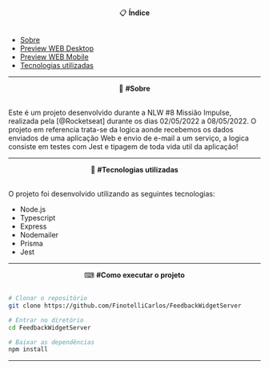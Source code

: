 <br>

<div align="center">
  📋 <strong>Índice</strong>
</div>
<br>

- [Sobre](#-Sobre)
- [Preview WEB Desktop](#-Preview-WEB-Desktop)
- [Preview WEB Mobile](#-Preview-WEB-Mobile)
- [Tecnologias utilizadas](#-Tecnologias-utilizadas)

---

<div align="center">
  📖 <strong>#Sobre</strong>
</div>
<br>

Este é um projeto desenvolvido durante a NLW #8 Missião Impulse, realizada pela [@Rocketseat] durante os dias 02/05/2022 a 08/05/2022.
O projeto em referencia trata-se da logica aonde recebemos os dados enviados de uma aplicação Web e envio de e-mail a um serviço, a logica consiste em testes com Jest e tipagem de toda vida util da aplicação!

---

<div align="center">
  🚀 <strong>#Tecnologias utilizadas</strong>
</div>
<br>

O projeto foi desenvolvido utilizando as seguintes tecnologias:

- Node.js
- Typescript
- Express
- Nodemailer
- Prisma
- Jest

---

<div align="center">
  ⌨ <strong>#Como executar o projeto</strong>
</div>
<br>

```bash
# Clonar o repositório
git clone https://github.com/FinotelliCarlos/FeedbackWidgetServer

# Entrar no diretório
cd FeedbackWidgetServer

# Baixar as dependências
npm install

```

---
